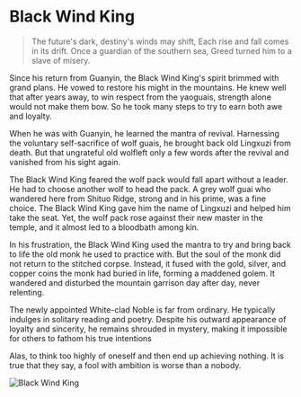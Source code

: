 # Black Wind King

> The future's dark, destiny's winds may shift,
> Each rise and fall comes in its drift.
> Once a guardian of the southern sea,
> Greed turned him to a slave of misery.

Since his return from Guanyin, the Black Wind King's spirit brimmed with
grand plans. He vowed to restore his might in the mountains. He knew
well that after years away, to win respect from the yaoguais, strength
alone would not make them bow. So he took many steps to try to earn
both awe and loyalty.

When he was with Guanyin, he learned the mantra of revival. Harnessing
the voluntary self-sacrifice of wolf guais, he brought back old Lingxuzi
from death. But that ungrateful old wolfleft only a few words after the
revival and vanished from his sight again.

The Black Wind King feared the wolf pack would fall apart without a
leader. He had to choose another wolf to head the pack. A grey wolf guai
who wandered here from Shituo Ridge, strong and in his prime, was a fine
choice. The Black Wind King gave him the name of Lingxuzi and helped
him take the seat. Yet, the wolf pack rose against their new master in the
temple, and it almost led to a bloodbath among kin.

In his frustration, the Black Wind King used the mantra to try and bring
back to life the old monk he used to practice with. But the soul of the
monk did not return to the stitched corpse. Instead, it fused with the gold,
silver, and copper coins the monk had buried in life, forming a maddened
golem. It wandered and disturbed the mountain garrison day after day,
never relenting.

The newly appointed White-clad Noble is far from ordinary. He typically
indulges in solitary reading and poetry. Despite his outward appearance of
loyalty and sincerity, he remains shrouded in mystery, making it
impossible for others to fathom his true intentions

Alas, to think too highly of oneself and then end up achieving nothing. It is
true that they say, a fool with ambition is worse than a nobody.

![Black Wind King](/image-20240828215507418.png)